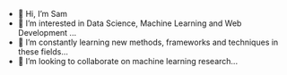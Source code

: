 - 👋 Hi, I’m Sam
- 👀 I’m interested in Data Science, Machine Learning and Web Development ...
- 🌱 I’m constantly learning new methods, frameworks and techniques in these fields...
- 💞️ I’m looking to collaborate on machine learning research...

<!---
<img width="202" alt="favicon" src="https://user-images.githubusercontent.com/96737141/182760426-ca6e87b4-27f6-4f30-adda-1f5215b901a4.png">


udochukwu-okoro/udochukwu-okoro is a ✨ special ✨ repository because its `README.md` (this file) appears on your GitHub profile.
You can click the Preview link to take a look at your changes.
--->

